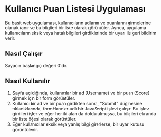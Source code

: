 # Kullanıcı Puan Listesi Uygulaması

Bu basit web uygulaması, kullanıcıların adlarını ve puanlarını girmelerine olanak tanır ve bu bilgileri bir liste olarak görüntüler. Ayrıca, uygulama kullanıcıların eksik veya hatalı bilgileri girdiklerinde bir uyarı ile geri bildirim verir.

## Nasıl Çalışır

Sayacın başlangıç değeri 0'dır.

## Nasıl Kullanılır

1. Sayfa açıldığında, kullanıcılar bir ad (Username) ve bir puan (Score) girmek için bir form görüntüler.
2. Kullanıcı bir ad ve bir puan girdikten sonra, "Submit" düğmesine tıkladıklarında, formHandler adlı bir JavaScript işlevi çalışır. Bu işlev girdileri işler ve eğer her iki alan da doldurulmuşsa, bu bilgileri ekranda bir liste öğesi olarak görüntüler.
3. Eğer kullanıcılar eksik veya yanlış bilgi girerlerse, bir uyarı kutusu görüntülenir.
